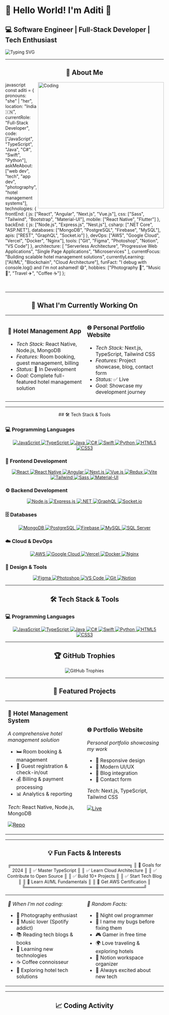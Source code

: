 # 🌟 Hello World! I'm Aditi 🌟

## 💻 Software Engineer | Full-Stack Developer | Tech Enthusiast

<img src="https://readme-typing-svg.herokuapp.com?font=Fira+Code&size=22&duration=3000&pause=1000&color=FF6B6B&center=true&vCenter=true&width=600&lines=Welcome+to+my+GitHub+Profile!;Full-Stack+Developer;React+%7C+Node.js+%7C+TypeScript;Always+learning+new+technologies;Building+amazing+web+experiences;Hotel+Management+Systems+Expert" alt="Typing SVG" />

</div>

---

<div align="center">
  
## 🚀 About Me

</div>

<img align="right" alt="Coding" width="400" src="https://cdn.dribbble.com/users/1162077/screenshots/3848914/programmer.gif">

javascript
const aditi = {
    pronouns: "she" | "her",
    location: "India 🇮🇳",
    currentRole: "Full-Stack Developer",
    code: ["JavaScript", "TypeScript", "Java", "C#", "Swift", "Python"],
    askMeAbout: ["web dev", "tech", "app dev", "photography", "hotel management systems"],
    technologies: {
        frontEnd: {
            js: ["React", "Angular", "Next.js", "Vue.js"],
            css: ["Sass", "Tailwind", "Bootstrap", "Material-UI"],
            mobile: ["React Native", "Flutter"]
        },
        backEnd: {
            js: ["Node.js", "Express.js", "Nest.js"],
            csharp: [".NET Core", "ASP.NET"],
            databases: ["MongoDB", "PostgreSQL", "Firebase", "MySQL"],
            apis: ["REST", "GraphQL", "Socket.io"]
        },
        devOps: ["AWS", "Google Cloud", "Vercel", "Docker", "Nginx"],
        tools: ["Git", "Figma", "Photoshop", "Notion", "VS Code"]
    },
    architecture: [
        "Serverless Architecture", 
        "Progressive Web Applications", 
        "Single Page Applications",
        "Microservices"
    ],
    currentFocus: "Building scalable hotel management solutions",
    currentlyLearning: ["AI/ML", "Blockchain", "Cloud Architecture"],
    funFact: "I debug with console.log() and I'm not ashamed! 😄",
    hobbies: ["Photography 📸", "Music 🎵", "Travel ✈️", "Coffee ☕"]
};


<br clear="right"/>

---

<div align="center">
  
## 🎯 What I'm Currently Working On

</div>

<table align="center">
<tr>
<td width="50%">

### 🏨 Hotel Management App
- *Tech Stack:* React Native, Node.js, MongoDB
- *Features:* Room booking, guest management, billing
- *Status:* 🚧 In Development
- *Goal:* Complete full-featured hotel management solution

</td>
<td width="50%">

### 🌐 Personal Portfolio Website
- *Tech Stack:* Next.js, TypeScript, Tailwind CSS
- *Features:* Project showcase, blog, contact form
- *Status:* ✅ Live
- *Goal:* Showcase my development journey

</td>
</tr>
</table>

---

<div align="center">
  ## 🛠️ Tech Stack & Tools
</div>

### 💻 Programming Languages
<p align="center">
  <a href="https://developer.mozilla.org/en-US/docs/Web/JavaScript" target="_blank">
    <img src="https://img.shields.io/badge/JavaScript-F7DF1E?style=for-the-badge&logo=javascript&logoColor=black" alt="JavaScript"/>
  </a>
  <a href="https://www.typescriptlang.org/docs/" target="_blank">
    <img src="https://img.shields.io/badge/TypeScript-007ACC?style=for-the-badge&logo=typescript&logoColor=white" alt="TypeScript"/>
  </a>
  <a href="https://docs.oracle.com/en/java/" target="_blank">
    <img src="https://img.shields.io/badge/Java-ED8B00?style=for-the-badge&logo=openjdk&logoColor=white" alt="Java"/>
  </a>
  <a href="https://learn.microsoft.com/en-us/dotnet/csharp/" target="_blank">
    <img src="https://img.shields.io/badge/C%23-239120?style=for-the-badge&logo=c-sharp&logoColor=white" alt="C#"/>
  </a>
  <a href="https://developer.apple.com/swift/" target="_blank">
    <img src="https://img.shields.io/badge/Swift-FA7343?style=for-the-badge&logo=swift&logoColor=white" alt="Swift"/>
  </a>
  <a href="https://docs.python.org/3/" target="_blank">
    <img src="https://img.shields.io/badge/Python-3776AB?style=for-the-badge&logo=python&logoColor=white" alt="Python"/>
  </a>
  <a href="https://developer.mozilla.org/en-US/docs/Web/HTML" target="_blank">
    <img src="https://img.shields.io/badge/HTML5-E34F26?style=for-the-badge&logo=html5&logoColor=white" alt="HTML5"/>
  </a>
  <a href="https://developer.mozilla.org/en-US/docs/Web/CSS" target="_blank">
    <img src="https://img.shields.io/badge/CSS3-1572B6?style=for-the-badge&logo=css3&logoColor=white" alt="CSS3"/>
  </a>
</p>

### 🎨 Frontend Development
<p align="center">
  <a href="https://reactjs.org/" target="_blank">
    <img src="https://img.shields.io/badge/React-20232A?style=for-the-badge&logo=react&logoColor=61DAFB" alt="React"/>
  </a>
  <a href="https://reactnative.dev/" target="_blank">
    <img src="https://img.shields.io/badge/React_Native-20232A?style=for-the-badge&logo=react&logoColor=61DAFB" alt="React Native"/>
  </a>
  <a href="https://angular.io/docs" target="_blank">
    <img src="https://img.shields.io/badge/Angular-DD0031?style=for-the-badge&logo=angular&logoColor=white" alt="Angular"/>
  </a>
  <a href="https://nextjs.org/docs" target="_blank">
    <img src="https://img.shields.io/badge/Next.js-000000?style=for-the-badge&logo=next.js&logoColor=white" alt="Next.js"/>
  </a>
  <a href="https://vuejs.org/guide/introduction.html" target="_blank">
    <img src="https://img.shields.io/badge/Vue.js-35495E?style=for-the-badge&logo=vue.js&logoColor=4FC08D" alt="Vue.js"/>
  </a>
  <a href="https://redux.js.org/" target="_blank">
    <img src="https://img.shields.io/badge/Redux-593D88?style=for-the-badge&logo=redux&logoColor=white" alt="Redux"/>
  </a>
  <a href="https://vitejs.dev/guide/" target="_blank">
    <img src="https://img.shields.io/badge/Vite-646CFF?style=for-the-badge&logo=vite&logoColor=white" alt="Vite"/>
  </a>
  <a href="https://tailwindcss.com/docs" target="_blank">
    <img src="https://img.shields.io/badge/Tailwind_CSS-38B2AC?style=for-the-badge&logo=tailwind-css&logoColor=white" alt="Tailwind"/>
  </a>
  <a href="https://sass-lang.com/guide/" target="_blank">
    <img src="https://img.shields.io/badge/Sass-CC6699?style=for-the-badge&logo=sass&logoColor=white" alt="Sass"/>
  </a>
  <a href="https://mui.com/material-ui/getting-started/" target="_blank">
    <img src="https://img.shields.io/badge/Material--UI-0081CB?style=for-the-badge&logo=material-ui&logoColor=white" alt="Material-UI"/>
  </a>
</p>

### ⚙️ Backend Development
<p align="center">
  <a href="https://nodejs.org/en/docs" target="_blank">
    <img src="https://img.shields.io/badge/Node.js-43853D?style=for-the-badge&logo=node.js&logoColor=white" alt="Node.js"/>
  </a>
  <a href="https://expressjs.com/" target="_blank">
    <img src="https://img.shields.io/badge/Express.js-404D59?style=for-the-badge&logo=express&logoColor=white" alt="Express.js"/>
  </a>
  <a href="https://learn.microsoft.com/en-us/dotnet/" target="_blank">
    <img src="https://img.shields.io/badge/.NET-5C2D91?style=for-the-badge&logo=.net&logoColor=white" alt=".NET"/>
  </a>
  <a href="https://graphql.org/learn/" target="_blank">
    <img src="https://img.shields.io/badge/GraphQL-E10098?style=for-the-badge&logo=graphql&logoColor=white" alt="GraphQL"/>
  </a>
  <a href="https://socket.io/docs/" target="_blank">
    <img src="https://img.shields.io/badge/Socket.io-black?style=for-the-badge&logo=socket.io&badgeColor=010101" alt="Socket.io"/>
  </a>
</p>

### 🗄️ Databases
<p align="center">
  <a href="https://www.mongodb.com/docs/" target="_blank">
    <img src="https://img.shields.io/badge/MongoDB-4EA94B?style=for-the-badge&logo=mongodb&logoColor=white" alt="MongoDB"/>
  </a>
  <a href="https://www.postgresql.org/docs/" target="_blank">
    <img src="https://img.shields.io/badge/PostgreSQL-316192?style=for-the-badge&logo=postgresql&logoColor=white" alt="PostgreSQL"/>
  </a>
  <a href="https://firebase.google.com/docs" target="_blank">
    <img src="https://img.shields.io/badge/Firebase-039BE5?style=for-the-badge&logo=Firebase&logoColor=white" alt="Firebase"/>
  </a>
  <a href="https://dev.mysql.com/doc/" target="_blank">
    <img src="https://img.shields.io/badge/MySQL-00000F?style=for-the-badge&logo=mysql&logoColor=white" alt="MySQL"/>
  </a>
  <a href="https://learn.microsoft.com/en-us/sql/sql-server/" target="_blank">
    <img src="https://img.shields.io/badge/Microsoft_SQL_Server-CC2927?style=for-the-badge&logo=microsoft-sql-server&logoColor=white" alt="SQL Server"/>
  </a>
</p>

### ☁️ Cloud & DevOps
<p align="center">
  <a href="https://aws.amazon.com/getting-started/" target="_blank">
    <img src="https://img.shields.io/badge/Amazon_AWS-232F3E?style=for-the-badge&logo=amazon-aws&logoColor=white" alt="AWS"/>
  </a>
  <a href="https://cloud.google.com/docs" target="_blank">
    <img src="https://img.shields.io/badge/Google_Cloud-4285F4?style=for-the-badge&logo=google-cloud&logoColor=white" alt="Google Cloud"/>
  </a>
  <a href="https://vercel.com/docs" target="_blank">
    <img src="https://img.shields.io/badge/Vercel-000000?style=for-the-badge&logo=vercel&logoColor=white" alt="Vercel"/>
  </a>
  <a href="https://docs.docker.com/get-started/" target="_blank">
    <img src="https://img.shields.io/badge/Docker-2496ED?style=for-the-badge&logo=docker&logoColor=white" alt="Docker"/>
  </a>
  <a href="https://nginx.org/en/docs/" target="_blank">
    <img src="https://img.shields.io/badge/Nginx-009639?style=for-the-badge&logo=nginx&logoColor=white" alt="Nginx"/>
  </a>
</p>

### 🎨 Design & Tools
<p align="center">
  <a href="https://help.figma.com/hc/en-us" target="_blank">
    <img src="https://img.shields.io/badge/Figma-F24E1E?style=for-the-badge&logo=figma&logoColor=white" alt="Figma"/>
  </a>
  <a href="https://helpx.adobe.com/photoshop/tutorials.html" target="_blank">
    <img src="https://img.shields.io/badge/Adobe%20Photoshop-31A8FF?style=for-the-badge&logo=Adobe%20Photoshop&logoColor=black" alt="Photoshop"/>
  </a>
  <a href="https://code.visualstudio.com/docs" target="_blank">
    <img src="https://img.shields.io/badge/VS%20Code-0078d4.svg?style=for-the-badge&logo=visual-studio-code&logoColor=white" alt="VS Code"/>
  </a>
  <a href="https://git-scm.com/doc" target="_blank">
    <img src="https://img.shields.io/badge/Git-F05032?style=for-the-badge&logo=git&logoColor=white" alt="Git"/>
  </a>
  <a href="https://www.notion.so/help" target="_blank">
    <img src="https://img.shields.io/badge/Notion-000000?style=for-the-badge&logo=notion&logoColor=white" alt="Notion"/>
  </a>
</p>


---

<div align="center">
  <h2>🛠️ Tech Stack & Tools</h2>
</div>

### 💻 Programming Languages
<p align="center">
  <a href="https://developer.mozilla.org/en-US/docs/Web/JavaScript" target="_blank">
    <img src="https://img.shields.io/badge/JavaScript-F7DF1E?style=for-the-badge&logo=javascript&logoColor=black" alt="JavaScript"/>
  </a>
  <a href="https://www.typescriptlang.org/docs/" target="_blank">
    <img src="https://img.shields.io/badge/TypeScript-007ACC?style=for-the-badge&logo=typescript&logoColor=white" alt="TypeScript"/>
  </a>
  <a href="https://docs.oracle.com/javase/tutorial/" target="_blank">
    <img src="https://img.shields.io/badge/Java-ED8B00?style=for-the-badge&logo=openjdk&logoColor=white" alt="Java"/>
  </a>
  <a href="https://learn.microsoft.com/en-us/dotnet/csharp/" target="_blank">
    <img src="https://img.shields.io/badge/C%23-239120?style=for-the-badge&logo=c-sharp&logoColor=white" alt="C#"/>
  </a>
  <a href="https://developer.apple.com/swift/resources/" target="_blank">
    <img src="https://img.shields.io/badge/Swift-FA7343?style=for-the-badge&logo=swift&logoColor=white" alt="Swift"/>
  </a>
  <a href="https://docs.python.org/3/" target="_blank">
    <img src="https://img.shields.io/badge/Python-3776AB?style=for-the-badge&logo=python&logoColor=white" alt="Python"/>
  </a>
  <a href="https://developer.mozilla.org/en-US/docs/Web/HTML" target="_blank">
    <img src="https://img.shields.io/badge/HTML5-E34F26?style=for-the-badge&logo=html5&logoColor=white" alt="HTML5"/>
  </a>
  <a href="https://developer.mozilla.org/en-US/docs/Web/CSS" target="_blank">
    <img src="https://img.shields.io/badge/CSS3-1572B6?style=for-the-badge&logo=css3&logoColor=white" alt="CSS3"/>
  </a>
</p>

---

<div align="center">
  
## 🏆 GitHub Trophies

</div>

<div align="center">
  <img src="https://github-profile-trophy.vercel.app/?username=kumariaditi52&theme=radical&no-frame=false&no-bg=false&margin-w=4&row=2" alt="GitHub Trophies"/>
</div>

---

<div align="center">
  
## 🌟 Featured Projects

</div>

<table align="center">
<tr>
<td width="50%">

### 🏨 Hotel Management System
*A comprehensive hotel management solution*

- 🛏️ Room booking & management
- 👥 Guest registration & check-in/out
- 💰 Billing & payment processing
- 📊 Analytics & reporting

*Tech:* React Native, Node.js, MongoDB

[![Repo](https://img.shields.io/badge/GitHub-View%20Code-blue?style=flat-square&logo=github)](https://github.com/kumariaditi52/Hotel-Management-App)

</td>
<td width="50%">

### 🌐 Portfolio Website
*Personal portfolio showcasing my work*

- 📱 Responsive design
- 🎨 Modern UI/UX
- 📝 Blog integration
- 📧 Contact form

*Tech:* Next.js, TypeScript, Tailwind CSS

[![Live](https://img.shields.io/badge/Live-View%20Site-green?style=flat-square&logo=vercel)](https://yourportfolio.com)

</td>
</tr>
</table>

---

<div align="center">
  
## 💡 Fun Facts & Interests

</div>

<div align="center">


╔══════════════════════════════════════╗
║  🎯 Goals for 2024                   ║
║  ✅ Master TypeScript                ║
║  ✅ Learn Cloud Architecture         ║
║  ✅ Contribute to Open Source        ║
║  ✅ Build 10+ Projects               ║
║  ✅ Start Tech Blog                  ║
║  🔄 Learn AI/ML Fundamentals         ║
║  🔄 Get AWS Certification            ║
╚══════════════════════════════════════╝


</div>

<table align="center">
<tr>
<td width="50%">

*🎨 When I'm not coding:*
- 📸 Photography enthusiast
- 🎵 Music lover (Spotify addict)
- 📚 Reading tech blogs & books
- 🌱 Learning new technologies
- ☕ Coffee connoisseur
- 🏨 Exploring hotel tech solutions

</td>
<td width="50%">

*💭 Random Facts:*
- 🌙 Night owl programmer
- 🐛 I name my bugs before fixing them
- 🎮 Gamer in free time
- 🌍 Love traveling & exploring hotels
- 📝 Notion workspace organizer
- 🚀 Always excited about new tech

</td>
</tr>
</table>

---

<div align="center">
  
## 📈 Coding Activity

</div>
